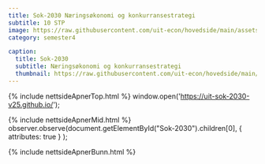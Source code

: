 ```yaml
---
title: Sok-2030 Næringsøkonomi og konkurransestrategi
subtitle: 10 STP
image: https://raw.githubusercontent.com/uit-econ/hovedside/main/assets/img/Sok-2030.jpg
category: semester4

caption:
  title: Sok-2030
  subtitle: Næringsøkonomi og konkurransestrategi
  thumbnail: https://raw.githubusercontent.com/uit-econ/hovedside/main/assets/img/Sok-2030.jpg
---
```

{% include nettsideApnerTop.html %}
window.open('https://uit-sok-2030-v25.github.io/');

{% include nettsideApnerMid.html %} 
observer.observe(document.getElementById("Sok-2030").children[0], { attributes: true } );

{% include nettsideApnerBunn.html %}
